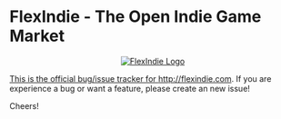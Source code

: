 # FlexIndie - The Open Indie Game Market

<center><a href="http://flexindie.com/" target="_blank"><img src="http://i283.photobucket.com/albums/kk317/Chi-kitory/Screenshot%20-%2007242015%20-%20081841%20PM.png" border="0" alt="FlexIndie Logo"/></center>

This is the official bug/issue tracker for  http://flexindie.com. If you are experience a bug or want a feature, please create an new issue!

Cheers!

